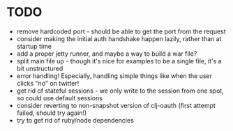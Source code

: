 # TODO

* remove hardcoded port - should be able to get the port from the request
* consider making the initial auth handshake happen lazily, rather than at startup time
* add a proper jetty runner, and maybe a way to build a war file?
* split main file up - though it's nice for examples to be a single file, it's a bit unstructured
* error handling!  Especially, handling simple things like when the user clicks "no" on twitter!
* get rid of stateful sessions - we only write to the session from one spot, so could use default sessions
* consider reverting to non-snapshot version of clj-oauth (first attempt failed, should try again!)
* try to get rid of ruby/node dependencies